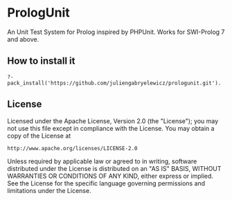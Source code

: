 # PrologUnit

An Unit Test System for Prolog inspired by PHPUnit. Works for SWI-Prolog 7 and above.

## How to install it

    ?- pack_install('https://github.com/juliengabryelewicz/prologunit.git').

## License

Licensed under the Apache License, Version 2.0 (the "License");
you may not use this file except in compliance with the License.
You may obtain a copy of the License at

    http://www.apache.org/licenses/LICENSE-2.0

Unless required by applicable law or agreed to in writing, software
distributed under the License is distributed on an "AS IS" BASIS,
WITHOUT WARRANTIES OR CONDITIONS OF ANY KIND, either express or implied.
See the License for the specific language governing permissions and
limitations under the License.

